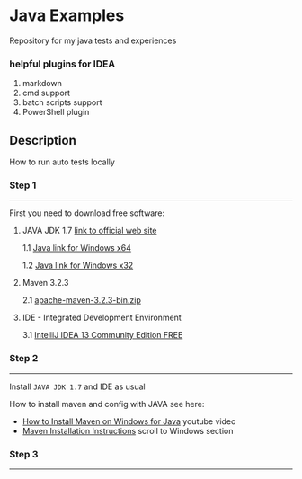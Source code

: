 Java Examples
========

Repository for my java tests and experiences


### helpful plugins for IDEA

1. markdown
2. cmd support
3. batch scripts support
4. PowerShell plugin


[Markdown-Cheatsheet]: https://github.com/adam-p/markdown-here/wiki/Markdown-Cheatsheet

[link text itself]: http://www.reddit.com


## Description
How to run auto tests locally

### Step 1
----------

First you need to download free software:

1. JAVA JDK 1.7 [link to official web site](http://www.oracle.com/technetwork/java/javase/downloads/jdk7-downloads-1880260.html)

    1.1 [Java link for Windows x64](http://download.oracle.com/otn-pub/java/jdk/7u60-b19/jdk-7u60-windows-x64.exe)

    1.2 [Java link for Windows x32](http://download.oracle.com/otn-pub/java/jdk/7u60-b19/jdk-7u60-windows-i586.exe)

2. Maven 3.2.3

    2.1 [apache-maven-3.2.3-bin.zip](http://www.eu.apache.org/dist/maven/maven-3/3.2.3/binaries/apache-maven-3.2.3-bin.zip)

3. IDE - Integrated Development Environment

    3.1 [IntelliJ IDEA 13 Community Edition FREE](http://www.jetbrains.com/idea/download/)

### Step 2
----------

Install `JAVA JDK 1.7` and IDE as usual

How to install maven and config with JAVA see here:

 + [How to Install Maven on Windows for Java](http://www.youtube.com/watch?v=Jtj-0yhox5s) youtube video
 + [Maven Installation Instructions](http://maven.apache.org/download.cgi) scroll to Windows section

### Step 3
----------


